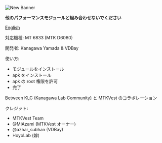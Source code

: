 ![New Banner](https://github.com/user-attachments/assets/9088daa2-f966-4fbe-8986-e03d103d2752)

**他のパフォーマンスモジュールと組み合わせないでください**

[English](./README.md)

対応機種: MT 6833 (MTK D6080)

開発者: Kanagawa Yamada & VDBay

使い方:
- モジュールをインストール
- apk をインストール
- apk の root 権限を許可
- 完了

Between KLC (Kanagawa Lab Community) と MTKVest のコラボレーション

クレジット:
- MTKVest Team
- @MiAzami (MTKVest オーナー)
- @azhar_subhan (VDBay)
- HoyoLab (嫁)
